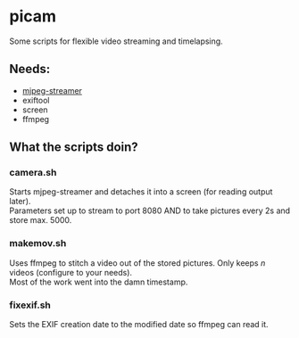 # picam
Some scripts for flexible video streaming and timelapsing.

## Needs:
- [mjpeg-streamer](https://github.com/jacksonliam/mjpg-streamer)
- exiftool
- screen
- ffmpeg


## What the scripts doin?
### camera.sh
Starts mjpeg-streamer and detaches it into a screen (for reading output later).\
Parameters set up to stream to port 8080 AND to take pictures every 2s and store max. 5000.

### makemov.sh
Uses ffmpeg to stitch a video out of the stored pictures. Only keeps *n* videos (configure to your needs).\
Most of the work went into the damn timestamp.


### fixexif.sh
Sets the EXIF creation date to the modified date so ffmpeg can read it.
